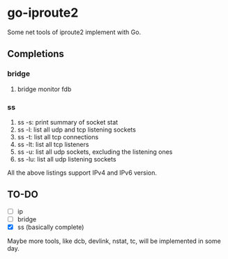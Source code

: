 # go-iproute2

Some net tools of iproute2 implement with Go.

## Completions

### bridge

1. bridge monitor fdb

### ss

1. ss -s: print summary of socket stat
2. ss -l: list all udp and tcp listening sockets
3. ss -t: list all tcp connections
4. ss -lt: list all tcp listeners
5. ss -u: list all udp sockets, excluding the listening ones
6. ss -lu: list all udp listening sockets

All the above listings support IPv4 and IPv6 version.

## TO-DO

- [ ] ip
- [ ] bridge
- [x] ss (basically complete)

Maybe more tools, like dcb, devlink, nstat, tc, will be implemented in some day.
